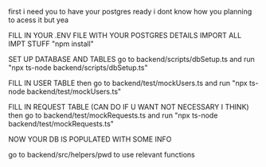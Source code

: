first i need you to have your postgres ready i dont know how you planning to acess it but yea 

FILL IN YOUR .ENV FILE WITH YOUR POSTGRES DETAILS
IMPORT ALL IMPT STUFF 
    "npm install"

SET UP DATABASE AND TABLES 
go to backend/scripts/dbSetup.ts and run 
   "npx ts-node backend/scripts/dbSetup.ts"

FILL IN USER TABLE 
then go to backend/test/mockUsers.ts and run
    "npx ts-node backend/test/mockUsers.ts" 

FILL IN REQUEST TABLE (CAN DO IF U WANT NOT NECESSARY I THINK)
then go to backend/test/mockRequests.ts and run
    "npx ts-node backend/test/mockRequests.ts"

NOW YOUR DB IS POPULATED WITH SOME INFO 

go to backend/src/helpers/pwd to use relevant functions 